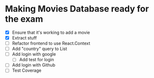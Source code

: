 Making Movies Database ready for the exam
=========================================

* [x] Ensure that it's working to add a movie
* [x] Extract stuff
* [ ] Refactor frontend to use React.Context
* [ ] Add "country" query to List
* [ ] Add login with google
  * [ ] Add test for login
* [ ] Add login with Github
* [ ] Test Coverage
